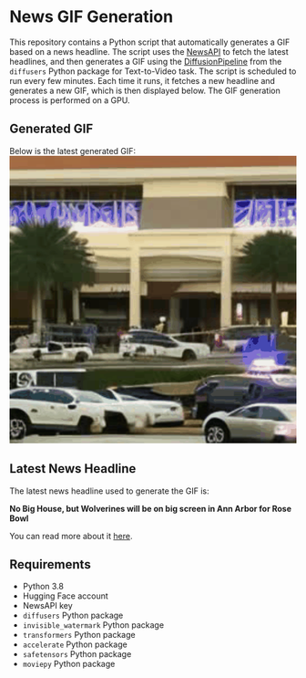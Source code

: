 # News GIF Generation
This repository contains a Python script that automatically generates a GIF based on a news headline. The script uses the [NewsAPI](https://newsapi.org/) to fetch the latest headlines, and then generates a GIF using the [DiffusionPipeline](https://github.com/huggingface/diffusers) from the `diffusers` Python package for Text-to-Video task.
The script is scheduled to run every few minutes. Each time it runs, it fetches a new headline and generates a new GIF, which is then displayed below. The GIF generation process is performed on a GPU.

## Generated GIF
Below is the latest generated GIF:
![Generated GIF](output.gif?raw=true&v=1703797591)

## Latest News Headline
The latest news headline used to generate the GIF is:

**No Big House, but Wolverines will be on big screen in Ann Arbor for Rose Bowl**

You can read more about it [here](https://www.mlive.com/news/ann-arbor/2023/12/no-big-house-but-wolverines-will-be-on-big-screen-in-ann-arbor-for-rose-bowl.html).

## Requirements
- Python 3.8
- Hugging Face account
- NewsAPI key
- `diffusers` Python package
- `invisible_watermark` Python package
- `transformers` Python package
- `accelerate` Python package
- `safetensors` Python package
- `moviepy` Python package

